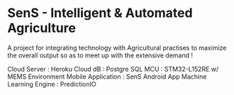 # SenS - Intelligent & Automated Agriculture

A project for integrating technology with Agricultural practises to maximize the overall output so as to meet up with the extensive demand !

Cloud Server : Heroku
Cloud dB : Postgre SQL
MCU : STM32-L152RE w/ MEMS Environment 
Mobile Application : SenS Android App
Machine Learning Engine : PredictionIO

